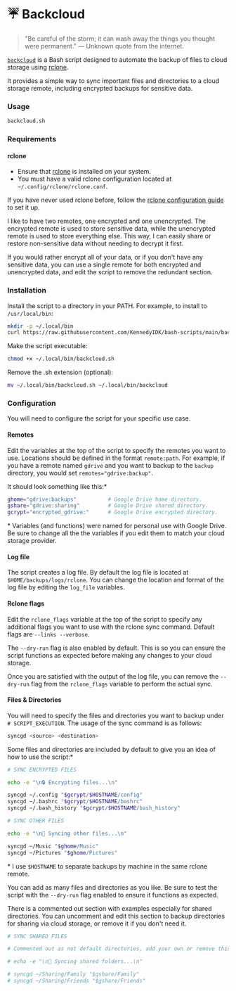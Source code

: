 # ☔ Backcloud

> "Be careful of the storm; it can wash away the things you thought were permanent." — Unknown quote from the internet.

[`backcloud`](backcloud.sh) is a Bash script designed to automate the backup of files to cloud storage using [rclone](https://rclone.org/). 

It provides a simple way to sync important files and directories to a cloud storage remote, including encrypted backups for sensitive data.

### Usage
```sh
backcloud.sh
```

### Requirements

#### rclone
- Ensure that [rclone](https://rclone.org/downloads/) is installed on your system.
- You must have a valid rclone configuration located at `~/.config/rclone/rclone.conf`.

If you have never used rclone before, follow the [rclone configuration guide](https://rclone.org/docs/#configuration) to set it up. 

I like to have two remotes, one encrypted and one unencrypted. The encrypted remote is used to store sensitive data, while the unencrypted remote is used to store everything else. This way, I can easily share or restore non-sensitive data without needing to decrypt it first.

If you would rather encrypt all of your data, or if you don't have any sensitive data, you can use a single remote for both encrypted and unencrypted data, and edit the script to remove the redundant section.

### Installation

Install the script to a directory in your PATH. For example, to install to `/usr/local/bin`:
```sh
mkdir -p ~/.local/bin
curl https://raw.githubusercontent.com/KennedyIDK/bash-scripts/main/backup-scripts/backcloud/backloud.sh -o ~/.local/bin/backcloud.sh
```

Make the script executable:
```sh
chmod +x ~/.local/bin/backcloud.sh
```

Remove the .sh extension (optional):
```sh
mv ~/.local/bin/backcloud.sh ~/.local/bin/backcloud
```

### Configuration

You will need to configure the script for your specific use case.

#### Remotes 
Edit the variables at the top of the script to specify the remotes you want to use. Locations should be defined in the format `remote:path`. For example, if you have a remote named `gdrive` and you want to backup to the `backup` directory, you would set `remotes="gdrive:backup"`. 

It should look something like this:*
```sh
ghome="gdrive:backups"          # Google Drive home directory.
gshare="gdrive:sharing"         # Google Drive shared directory.
gcrypt="encrypted_gdrive:"      # Google Drive encrypted directory.
```
\* Variables (and functions) were named for personal use with Google Drive. Be sure to change all the the variables if you edit them to match your cloud storage provider.

#### Log file
The script creates a log file. By default the log file is located at `$HOME/backups/logs/rclone`. You can change the location and format of the log file by editing the `log_file` variables.

#### Rclone flags
Edit the `rclone_flags` variable at the top of the script to specify any additional flags you want to use with the rclone sync command. Default flags are `--links --verbose`. 

The `--dry-run` flag is also enabled by default. This is so you can ensure the script functions as expected before making any changes to your cloud storage. 

Once you are satisfied with the output of the log file, you can remove the `--dry-run` flag from the `rclone_flags` variable to perform the actual sync.

#### Files & Directories
You will need to specify the files and directories you want to backup under `# SCRIPT_EXECUTION`. The usage of the sync command is as follows:
```sh
syncgd <source> <destination>
```

Some files and directories are included by default to give you an idea of how to use the script:*
```sh
# SYNC ENCRYPTED FILES

echo -e "\n🔒 Encrypting files...\n"

syncgd ~/.config "$gcrypt/$HOSTNAME/config"
syncgd ~/.bashrc "$gcrypt/$HOSTNAME/bashrc"
syncgd ~/.bash_history "$gcrypt/$HOSTNAME/bash_history"

# SYNC OTHER FILES

echo -e "\n📁 Syncing other files...\n"

syncgd ~/Music "$ghome/Music"
syncgd ~/Pictures "$ghome/Pictures"
```
\* I use `$HOSTNAME` to separate backups by machine in the same rclone remote.

You can add as many files and directories as you like. Be sure to test the script with the `--dry-run` flag enabled to ensure it functions as expected.

There is a commented out section with examples especially for shared directories. You can uncomment and edit this section to backup directories for sharing via cloud storage, or remove it if you don't need it.
```sh
# SYNC SHARED FILES

# Commented out as not default directories, add your own or remove this section of the script.

# echo -e "\n👥 Syncing shared folders...\n"

# syncgd ~/Sharing/Family "$gshare/Family"
# syncgd ~/Sharing/Friends "$gshare/Friends"
```
